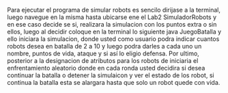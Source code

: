 Para ejecutar el programa de simular robots es sencilo dirijase a la terminal, luego navegue en la misma hasta ubicarse ene el Lab2 SimuladorRobots y en ese caso decide se si,
realizara la simulacion con los puntos extra o sin ellos, luego al decidir coloque en la terminal lo siguiente java JuegoBatalla y ello iniciara la simulacion, donde usted como usuario
podra indicar cuantos robots desea en batalla de 2 a 10 y luego podra darles a cada uno un nombre, puntos de vida, ataque y si así lo eligio defensa. Por ultimo, posterior a la designacion
de atributos para los robots de iniciaria el enfrentamiento aleatorio donde en cada ronda usted decidira si desea continuar la batalla o detener la simulaicon y ver el estado de los robot,
si continua la batalla esta se alargara hasta que solo un robot quede con vida. 